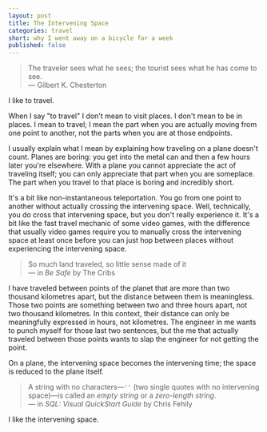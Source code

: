 ```yaml
---
layout: post
title: The Intervening Space
categories: travel
short: why I went away on a bicycle for a week
published: false
---
```


> The traveler sees what he sees; the tourist sees what he has come to see.  
> &mdash; Gilbert K. Chesterton

I like to travel.

When I say "to travel" I don't mean to visit places. I don't mean to be in
places. I mean to travel; I mean the part when you are actually moving from one
point to another, not the parts when you are at those endpoints.

I usually explain what I mean by explaining how traveling on a plane doesn't
count. Planes are boring: you get into the metal can and then a few hours later
you're elsewhere.  With a plane you cannot appreciate the act of traveling
itself; you can only appreciate that part when you are someplace. The part when
you travel to that place is boring and incredibly short.

It's a bit like non-instantaneous teleportation. You go from one point to
another without actually crossing the intervening space. Well, technically, you
do cross that intervening space, but you don't really experience it. It's a bit
like the fast travel mechanic of some video games, with the difference that
usually video games require you to manually cross the intervening space at least
once before you can just hop between places without experiencing the intervening
space.

> So much land traveled, so little sense made of it  
> &mdash; in *Be Safe* by The Cribs

I have traveled between points of the planet that are more than two thousand
kilometres apart, but the distance between them is meaningless. Those two points
are something between two and three hours apart, not two thousand kilometres.
In this context, their distance can only be meaningfully expressed in hours, not
kilometres. The engineer in me wants to punch myself for those last two
sentences, but the me that actually traveled between those points wants to slap
the engineer for not getting the point.

On a plane, the intervening space becomes the intervening time; the space is
reduced to the plane itself.

> A string with no characters&mdash;`''` (two single quotes with no intervening
> space)&mdash;is called an *empty string* or a *zero-length string*.  
> &mdash; in *SQL: Visual QuickStart Guide* by Chris Fehily

I like the intervening space.

